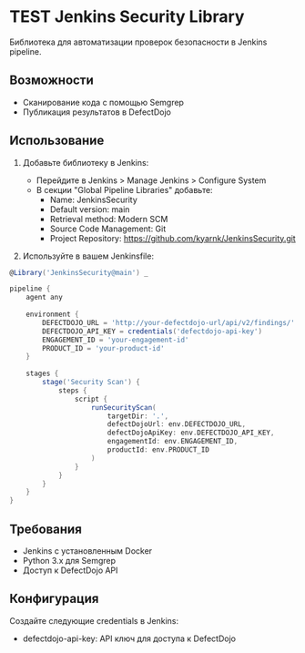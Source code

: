# TEST Jenkins Security Library

Библиотека для автоматизации проверок безопасности в Jenkins pipeline.

## Возможности

- Сканирование кода с помощью Semgrep
- Публикация результатов в DefectDojo

## Использование

1. Добавьте библиотеку в Jenkins:
   - Перейдите в Jenkins > Manage Jenkins > Configure System
   - В секции "Global Pipeline Libraries" добавьте:
     - Name: JenkinsSecurity
     - Default version: main
     - Retrieval method: Modern SCM
     - Source Code Management: Git
     - Project Repository: https://github.com/kyarnk/JenkinsSecurity.git

2. Используйте в вашем Jenkinsfile:

```groovy
@Library('JenkinsSecurity@main') _

pipeline {
    agent any
    
    environment {
        DEFECTDOJO_URL = 'http://your-defectdojo-url/api/v2/findings/'
        DEFECTDOJO_API_KEY = credentials('defectdojo-api-key')
        ENGAGEMENT_ID = 'your-engagement-id'
        PRODUCT_ID = 'your-product-id'
    }
    
    stages {
        stage('Security Scan') {
            steps {
                script {
                    runSecurityScan(
                        targetDir: '.',
                        defectDojoUrl: env.DEFECTDOJO_URL,
                        defectDojoApiKey: env.DEFECTDOJO_API_KEY,
                        engagementId: env.ENGAGEMENT_ID,
                        productId: env.PRODUCT_ID
                    )
                }
            }
        }
    }
}
```

## Требования

- Jenkins с установленным Docker
- Python 3.x для Semgrep
- Доступ к DefectDojo API

## Конфигурация

Создайте следующие credentials в Jenkins:
- defectdojo-api-key: API ключ для доступа к DefectDojo
